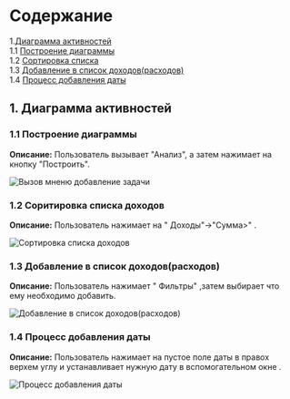 # Содержание

1.[Диаграмма активностей](#1)<br>
1.1 [Построение диаграммы](#1.1)<br>
1.2 [Сортировка списка](#1.2)<br>
1.3 [Добавление в список доходов(расходов)](#1.3)<br>
1.4 [Процесс добавления даты](#1.4)<br>


## 1. Диаграмма активностей<a name="1"></a>

### 1.1 Построение диаграммы <a name="1.1"></a>
**Описание:** Пользователь вызывает "Анализ", а затем нажимает на  кнопку "Построить".

![Вызов мненю добавление задачи](https://github.com/MartiN9919/Home-finance-control/blob/main/%D0%94%D0%B8%D0%B0%D0%B3%D1%80%D0%B0%D0%BC%D0%BC%D1%8B/Activity/2.png)

### 1.2 Соритировка списка доходов<a name="1.2"></a>
**Описание:** Пользователь нажимает на " Доходы"->"Cумма>" .

![Сортировка списка доходов](https://github.com/MartiN9919/Home-finance-control/blob/main/%D0%94%D0%B8%D0%B0%D0%B3%D1%80%D0%B0%D0%BC%D0%BC%D1%8B/Activity/3.png)

### 1.3 Добавление в список доходов(расходов)<a name="1.3"></a>
**Описание:**  Пользователь нажимает " Фильтры" ,затем выбирает что ему необходимо добавить. 

![Добавление в список доходов(расходов)](https://github.com/MartiN9919/Home-finance-control/blob/main/%D0%94%D0%B8%D0%B0%D0%B3%D1%80%D0%B0%D0%BC%D0%BC%D1%8B/Activity/1.png)


### 1.4 Процесс добавления даты<a name="1.4"></a>
**Описание:**  Пользователь нажимает на пустое поле даты в правох верхем углу и устанавливает нужную дату в вспомогательном окне  . 

![Процесс добавления даты](https://github.com/MartiN9919/Home-finance-control/blob/main/%D0%94%D0%B8%D0%B0%D0%B3%D1%80%D0%B0%D0%BC%D0%BC%D1%8B/Activity/4.png)



